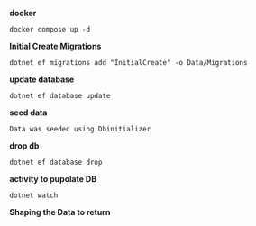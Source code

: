**docker**
```
docker compose up -d
```
**Initial Create Migrations**
```
dotnet ef migrations add "InitialCreate" -o Data/Migrations
```

**update database**
```
dotnet ef database update
```

**seed data**
```
Data was seeded using Dbinitializer
```

**drop db**
```
dotnet ef database drop
```

**activity to pupolate DB**
```
dotnet watch
```

**Shaping the Data to return**